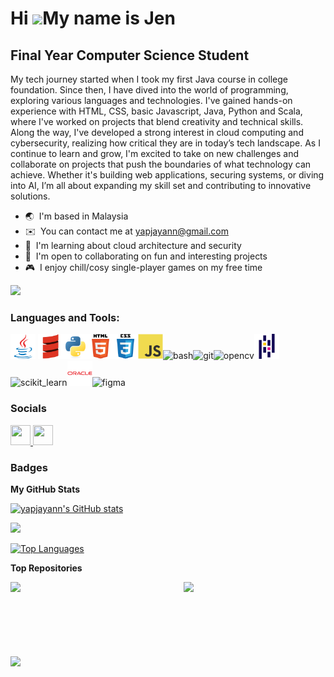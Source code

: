 Hi ![](https://user-images.githubusercontent.com/18350557/176309783-0785949b-9127-417c-8b55-ab5a4333674e.gif)My name is Jen
===========================================================================================================================

Final Year Computer Science Student
-----------------------------------

My tech journey started when I took my first Java course in college foundation. Since then, I have dived into the world of programming, exploring various languages and technologies. I've gained hands-on experience with HTML, CSS, basic Javascript, Java, Python and Scala, where I've worked on projects that blend creativity and technical skills. Along the way, I've developed a strong interest in cloud computing and cybersecurity, realizing how critical they are in today’s tech landscape. As I continue to learn and grow, I'm excited to take on new challenges and collaborate on projects that push the boundaries of what technology can achieve. Whether it's building web applications, securing systems, or diving into AI, I’m all about expanding my skill set and contributing to innovative solutions.

* 🌏  I'm based in Malaysia
* ✉️  You can contact me at [yapjayann@gmail.com](mailto:yapjayann@gmail.com)
* 🧠  I'm learning about cloud architecture and security
* 🤝  I'm open to collaborating on fun and interesting projects
* 🎮  I enjoy chill/cosy single-player games on my free time

<a href="https://www.github.com/yapjayann" target="_blank" rel="noreferrer"><img
src="https://img.shields.io/github/followers/yapjayann?logo=github&style=for-the-badge&color=3382ed&labelColor=000000" /></a>

### Languages and Tools:


<p align="left">

<a href="https://www.java.com" target="_blank" rel="noreferrer" style="text-decoration: none;"><img src="https://raw.githubusercontent.com/devicons/devicon/master/icons/java/java-original.svg" alt="java" width="40" height="40"/></a>
<a href="https://www.scala-lang.org" target="_blank" rel="noreferrer" style="text-decoration: none;"><img src="https://raw.githubusercontent.com/devicons/devicon/master/icons/scala/scala-original.svg" alt="scala" width="40" height="40"/></a><a href="https://www.python.org" target="_blank" rel="noreferrer" style="text-decoration: none;"><img src="https://raw.githubusercontent.com/devicons/devicon/master/icons/python/python-original.svg" alt="python" width="40" height="40"/></a><a href="https://www.w3.org/html/" target="_blank" rel="noreferrer" style="text-decoration: none;"><img src="https://raw.githubusercontent.com/devicons/devicon/master/icons/html5/html5-original-wordmark.svg" alt="html5" width="40" height="40"/></a><a href="https://www.w3schools.com/css/" target="_blank" rel="noreferrer" style="text-decoration: none;"><img src="https://raw.githubusercontent.com/devicons/devicon/master/icons/css3/css3-original-wordmark.svg" alt="css3" width="40" height="40"/></a><a href="https://developer.mozilla.org/en-US/docs/Web/JavaScript" target="_blank" rel="noreferrer" style="text-decoration: none;"><img src="https://raw.githubusercontent.com/devicons/devicon/master/icons/javascript/javascript-original.svg" alt="javascript" width="40" height="40"/></a><a href="https://www.gnu.org/software/bash/" target="_blank" rel="noreferrer" style="text-decoration: none;"><img src="https://www.vectorlogo.zone/logos/gnu_bash/gnu_bash-icon.svg" alt="bash" width="40" height="40"/></a><a href="https://git-scm.com/" target="_blank" rel="noreferrer" style="text-decoration: none;"><img src="https://www.vectorlogo.zone/logos/git-scm/git-scm-icon.svg" alt="git" width="40" height="40"/></a><a href="https://opencv.org/" target="_blank" rel="noreferrer" style="text-decoration: none;"><img src="https://www.vectorlogo.zone/logos/opencv/opencv-icon.svg" alt="opencv" width="40" height="40"/></a><a href="https://pandas.pydata.org/" target="_blank" rel="noreferrer" style="text-decoration: none;"><img src="https://raw.githubusercontent.com/devicons/devicon/2ae2a900d2f041da66e950e4d48052658d850630/icons/pandas/pandas-original.svg" alt="pandas" width="40" height="40"/></a><a href="https://scikit-learn.org/" target="_blank" rel="noreferrer" style="text-decoration: none;"><img src="https://upload.wikimedia.org/wikipedia/commons/0/05/Scikit_learn_logo_small.svg" alt="scikit_learn" width="40" height="40"/></a><a href="https://www.oracle.com/" target="_blank" rel="noreferrer" style="text-decoration: none;"><img src="https://raw.githubusercontent.com/devicons/devicon/master/icons/oracle/oracle-original.svg" alt="oracle" width="40" height="40"/></a><a href="https://www.figma.com/" target="_blank" rel="noreferrer" style="text-decoration: none;"><img src="https://www.vectorlogo.zone/logos/figma/figma-icon.svg" alt="figma" width="40" height="40"/></a>
</p>


### Socials

<p align="left"> <a href="https://www.github.com/yapjayann" target="_blank" rel="noreferrer"> <picture> <source media="(prefers-color-scheme: dark)" srcset="https://raw.githubusercontent.com/danielcranney/readme-generator/main/public/icons/socials/github-dark.svg" /> <source media="(prefers-color-scheme: light)" srcset="https://raw.githubusercontent.com/danielcranney/readme-generator/main/public/icons/socials/github.svg" /> <img src="https://raw.githubusercontent.com/danielcranney/readme-generator/main/public/icons/socials/github.svg" width="32" height="32" /> </picture> </a> <a href="https://www.linkedin.com/in/jayannyap/" target="_blank" rel="noreferrer"> <picture> <source media="(prefers-color-scheme: dark)" srcset="https://raw.githubusercontent.com/danielcranney/readme-generator/main/public/icons/socials/linkedin-dark.svg" /> <source media="(prefers-color-scheme: light)" srcset="https://raw.githubusercontent.com/danielcranney/readme-generator/main/public/icons/socials/linkedin.svg" /> <img src="https://raw.githubusercontent.com/danielcranney/readme-generator/main/public/icons/socials/linkedin.svg" width="32" height="32" /> </picture> </a></p>

### Badges

<b>My GitHub Stats</b>

<a href="http://www.github.com/yapjayann"><img src="https://github-readme-stats.vercel.app/api?username=yapjayann&show_icons=true&hide=&count_private=true&title_color=ec4899&text_color=a855f7&icon_color=3382ed&bg_color=000000&hide_border=true&show_icons=true" alt="yapjayann's GitHub stats" /></a>

<a href="http://www.github.com/yapjayann"><img src="https://github-readme-streak-stats.herokuapp.com/?user=yapjayann&stroke=a855f7&background=000000&ring=ec4899&fire=ec4899&currStreakNum=a855f7&currStreakLabel=ec4899&sideNums=a855f7&sideLabels=a855f7&dates=a855f7&hide_border=true" /></a>

<a href="https://github.com/yapjayann" align="left"><img src="https://github-readme-stats.vercel.app/api/top-langs/?username=yapjayann&langs_count=10&title_color=ec4899&text_color=a855f7&icon_color=3382ed&bg_color=000000&hide_border=true&locale=en&custom_title=Top%20%Languages" alt="Top Languages" /></a>

<b>Top Repositories</b>

<div width="100%" align="center"><a href="https://github.com/yapjayann/POS-System" align="left"><img align="left" width="45%" src="https://github-readme-stats.vercel.app/api/pin/?username=yapjayann&repo=POS-System&title_color=ec4899&text_color=a855f7&icon_color=3382ed&bg_color=000000&hide_border=true&locale=en" /></a><a href="https://github.com/yapjayann/campus-network-architecture" align="right"><img align="right" width="45%" src="https://github-readme-stats.vercel.app/api/pin/?username=yapjayann&repo=campus-network-architecture&title_color=ec4899&text_color=a855f7&icon_color=3382ed&bg_color=000000&hide_border=true&locale=en" /></a></div><br /><br /><br /><br /><br /><br /><br />



<div width="100%" align="center"><a href="https://github.com/yapjayann/paragraph-extraction" align="left"><img align="left" width="45%" src="https://github-readme-stats.vercel.app/api/pin/?username=yapjayann&repo=paragraph-extraction&title_color=ec4899&text_color=a855f7&icon_color=3382ed&bg_color=000000&hide_border=true&locale=en" /></a></div>

